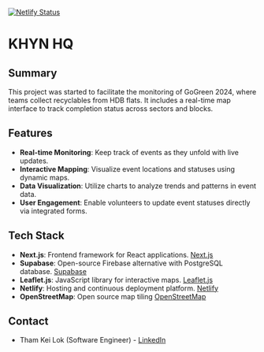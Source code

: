 [![Netlify Status](https://api.netlify.com/api/v1/badges/d279fea6-7041-48e8-9f47-320b1721920d/deploy-status)](https://app.netlify.com/sites/khyn-hq/deploys)

# KHYN HQ

## Summary
This project was started to facilitate the monitoring of GoGreen 2024, where teams collect recyclables from HDB flats. It includes a real-time map interface to track completion status across sectors and blocks.

## Features
- **Real-time Monitoring**: Keep track of events as they unfold with live updates.
- **Interactive Mapping**: Visualize event locations and statuses using dynamic maps.
- **Data Visualization**: Utilize charts to analyze trends and patterns in event data.
- **User Engagement**: Enable volunteers to update event statuses directly via integrated forms.

## Tech Stack
- **Next.js**: Frontend framework for React applications. [Next.js](https://nextjs.org/)
- **Supabase**: Open-source Firebase alternative with PostgreSQL database. [Supabase](https://supabase.io/)
- **Leaflet.js**: JavaScript library for interactive maps. [Leaflet.js](https://leafletjs.com/)
- **Netlify**: Hosting and continuous deployment platform. [Netlify](https://www.netlify.com/)
- **OpenStreetMap**: Open source map tiling [OpenStreetMap](https://www.openstreetmap.org/)

## Contact
-   Tham Kei Lok (Software Engineer) - [LinkedIn](https://www.linkedin.com/in/keiloktql/)
